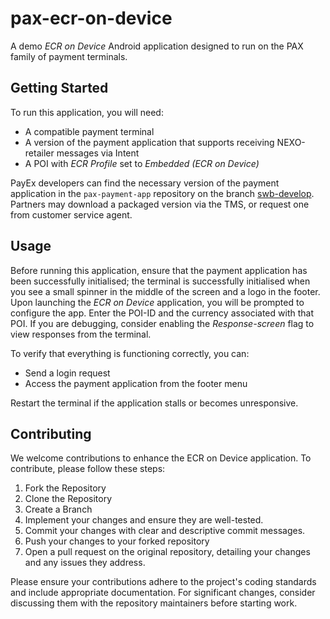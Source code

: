 # pax-ecr-on-device

A demo _ECR on Device_ Android application designed to run on the PAX family of payment terminals.

## Getting Started

To run this application, you will need:
- A compatible payment terminal
- A version of the payment application that supports receiving NEXO-retailer messages via Intent
- A POI with _ECR Profile_ set to _Embedded (ECR on Device)_ 

PayEx developers can find the necessary version of the payment application in the `pax-payment-app` repository on the branch [swb-develop](https://github.com/PayEx/pax-payment-app/tree/swb-develop). 
Partners may download a packaged version via the TMS, or request one from customer service agent.

## Usage

Before running this application, ensure that the payment application has been successfully initialised; the 
terminal is successfully initialised when you see a small spinner in the middle of the screen and a logo in the footer.
Upon launching the _ECR on Device_ application, you will be prompted to configure the app. Enter the POI-ID and the currency associated with that POI. If you are debugging, consider enabling the _Response-screen_ flag to view responses from the terminal.

To verify that everything is functioning correctly, you can:
- Send a login request
- Access the payment application from the footer menu

Restart the terminal if the application stalls or becomes unresponsive.

## Contributing
We welcome contributions to enhance the ECR on Device application. To contribute, please follow these steps:

1. Fork the Repository
2. Clone the Repository
3. Create a Branch
4. Implement your changes and ensure they are well-tested.
5. Commit your changes with clear and descriptive commit messages.
6. Push your changes to your forked repository
7. Open a pull request on the original repository, detailing your changes and any issues they address.

Please ensure your contributions adhere to the project's coding standards and include appropriate documentation. For significant changes, consider discussing them with the repository maintainers before starting work.
